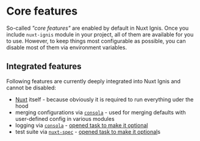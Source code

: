 # Core features

So-called _"core features"_ are enabled by default in Nuxt Ignis. Once you include `nuxt-ignis` module in your project, all of them are available for you to use. However, to keep things most configurable as possible, you can disable most of them via environment variables.

## Integrated features
Following features are currently deeply integrated into Nuxt Ignis and cannot be disabled:
- [Nuxt](https://nuxt.com/) itself - because obviously it is required to run everything uder the hood
- merging configurations via [`consola`](https://github.com/unjs/defu) - used for merging defaults with user-defined config in various modules
- logging via [`consola`](https://github.com/unjs/consola) - [opened task to make it optional](https://github.com/AloisSeckar/nuxt-ignis/issues/79)
- test suite via [`nuxt-spec`](https://github.com/AloisSeckar/nuxt-spec) - [opened task to make it optional](https://github.com/AloisSeckar/nuxt-ignis/issues/81)s